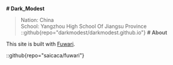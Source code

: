 **# Dark_Modest**
> Nation: China  
> School: Yangzhou High School Of Jiangsu Province  
::github{repo="darkmodest/darkmodest.github.io"}
**# About**

This site is built with [Fuwari](https://github.com/saicaca/fuwari).



::github{repo="saicaca/fuwari"}
